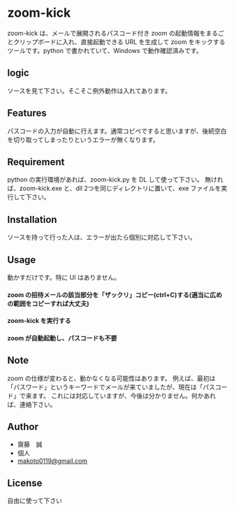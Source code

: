 # zoom-kick
zoom-kick は、メールで展開されるパスコード付き zoom の起動情報をまるごとクリップボードに入れ、直接起動できる URL を生成して zoom をキックするツールです。python で書かれていて、Windows で動作確認済みです。

## logic
ソースを見て下さい。そこそこ例外動作は入れてあります。

## Features
パスコードの入力が自動に行えます。通常コピペですると思いますが、後続空白を切り取ってしまったりというエラーが無くなります。

## Requirement
python の実行環境があれば、zoom-kick.py を DL して使って下さい。
無ければ、zoom-kick.exe と、dll 2つを同じディレクトリに置いて、exe ファイルを実行して下さい。

## Installation
ソースを持って行った人は、エラーが出たら個別に対応して下さい。

## Usage
動かすだけです。特に UI はありません。
#### zoom の招待メールの該当部分を「ザックリ」コピー(ctrl+C)する(適当に広めの範囲をコピーすれば大丈夫)
#### zoom-kick を実行する
#### zoom が自動起動し、パスコードも不要

## Note
zoom の仕様が変わると、動かなくなる可能性はあります。
例えば、最初は「パスワード」というキーワードでメールが来ていましたが、現在は「パスコード」で来ます。
これには対応していますが、今後は分かりません。何かあれば、連絡下さい。

## Author
* 齋藤　誠
* 個人
* makoto0119@gmail.com

## License
自由に使って下さい
